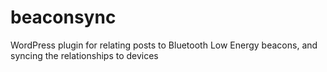 beaconsync
==========

WordPress plugin for relating posts to Bluetooth Low Energy beacons, and syncing the relationships to devices
